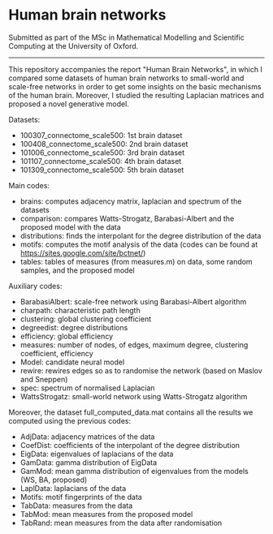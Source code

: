 # Human brain networks

Submitted as part of the MSc in Mathematical Modelling and Scientific Computing at the University of Oxford.

--------------------------

This repository accompanies the report "Human Brain Networks", in which I compared some datasets of human brain networks to small-world and scale-free networks in order to get some insights on the basic mechanisms of the human brain. Moreover, I studied the resulting Laplacian matrices and proposed a novel generative model.

Datasets:
- 100307_connectome_scale500: 1st brain dataset
- 100408_connectome_scale500: 2nd brain dataset
- 101006_connectome_scale500: 3rd brain dataset
- 101107_connectome_scale500: 4th brain dataset
- 101309_connectome_scale500: 5th brain dataset

Main codes:
- brains: computes adjacency matrix, laplacian and spectrum of the datasets
- comparison: compares Watts-Strogatz, Barabasi-Albert and the proposed model with the data
- distributions: finds the interpolant for the degree distribution of the data
- motifs: computes the motif analysis of the data (codes can be found at https://sites.google.com/site/bctnet/)
- tables: tables of measures (from measures.m) on data, some random samples, and the proposed model

Auxiliary codes:
- BarabasiAlbert: scale-free network using Barabasi-Albert algorithm
- charpath: characteristic path length
- clustering: global clustering coefficient
- degreedist: degree distributions
- efficiency: global efficiency
- measures: number of  nodes, of edges, maximum degree, clustering coefficient, efficiency
- Model: candidate neural model
- rewire: rewires edges so as to randomise the network (based on Maslov and Sneppen)
- spec: spectrum of normalised Laplacian
- WattsStrogatz: small-world network using Watts-Strogatz algorithm

Moreover, the dataset full_computed_data.mat contains all the results we computed using the previous codes:
- AdjData: adjacency matrices of the data
- CoefDist: coefficients of the interpolant of the degree distribution
- EigData: eigenvalues of laplacians of the data
- GamData: gamma distribution of EigData
- GamMod: mean gamma distribution of eigenvalues from the models (WS, BA, proposed)
- LaplData: laplacians of the data
- Motifs: motif fingerprints of the data
- TabData: measures from the data
- TabMod: mean measures from the proposed model
- TabRand: mean measures from the data after randomisation
